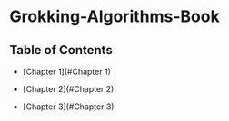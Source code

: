 # Grokking-Algorithms-Book

## Table of Contents
    
  * [Chapter 1](#Chapter 1)

  * [Chapter 2](#Chapter 2)
  
  * [Chapter 3](#Chapter 3)

